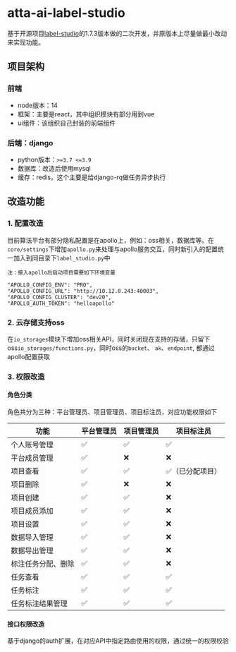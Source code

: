 # atta-ai-label-studio
基于开源项目[label-studio](https://github.com/heartexlabs/label-studio/tree/1.7.3)的1.7.3版本做的二次开发，并原版本上尽量做最小改动来实现功能。

## 项目架构
### 前端
- node版本：14
- 框架：主要是react，其中组织模块有部分用到vue
- ui组件：该组织自己封装的前端组件
### 后端：django
- python版本：`>=3.7 <=3.9`
- 数据库：改造后使用mysql
- 缓存：redis，这个主要是给django-rq做任务异步执行

## 改造功能
### 1. 配置改造
目前算法平台有部分隐私配置是在apollo上，例如：oss相关，数据库等。在`core/settings`下增加`apollo.py`来处理与apollo服务交互，同时新引入的配置统一加入到同目录下`label_studio.py`中
```
注：接入apollo后启动项目需要如下环境变量

"APOLLO_CONFIG_ENV": "PRO",
"APOLLO_CONFIG_URL": "http://10.12.0.243:40003",
"APOLLO_CONFIG_CLUSTER": "dev20",
"APOLLO_AUTH_TOKEN": "helloapollo"
```

### 2. 云存储支持oss
在`io_storages`模块下增加oss相关API，同时关闭现在支持的存储，只留下oss`io_storages/functions.py`，同时oss的`bucket`、 `ak`、`endpoint`, 都通过apollo配置获取

### 3. 权限改造

#### 角色分类
角色共分为三种：平台管理员、项目管理员、项目标注员，对应功能权限如下

| **功能**           | **平台管理员** | **项目管理员** | 项目标注员      |
| ------------------ | -------------- | -------------- | --------------- |
| 个人账号管理       | ✅              | ✅              | ✅               |
| 平台成员管理       | ✅              | ❌              | ❌               |
| 项目查看           | ✅              | ✅              | ✅（已分配项目） |
| 项目删除           | ✅              | ❌              | ❌               |
| 项目创建           | ✅              | ✅              | ❌               |
| 项目成员添加       | ✅              | ✅              | ❌               |
| 项目设置           | ✅              | ✅              | ❌               |
| 数据导入管理       | ✅              | ✅              | ❌               |
| 数据导出管理       | ✅              | ✅              | ❌               |
| 标注任务分配、删除 | ✅              | ✅              | ❌               |
| 任务查看           | ✅              | ✅              | ✅               |
| 任务标注           | ✅              | ✅              | ✅               |
| 任务标注结果管理   | ✅              | ✅              | ✅               |

#### 
#### 接口权限改造
基于django的auth扩展，在对应API中指定路由使用的权限，通过统一的权限校验
